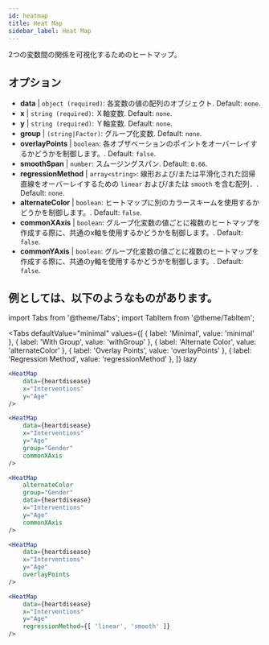 ```yaml
---
id: heatmap
title: Heat Map
sidebar_label: Heat Map
---
```


2つの変数間の関係を可視化するためのヒートマップ。

## オプション

* __data__ | `object (required)`: 各変数の値の配列のオブジェクト. Default: `none`.
* __x__ | `string (required)`: Ｘ軸変数. Default: `none`.
* __y__ | `string (required)`: Ｙ軸変数. Default: `none`.
* __group__ | `(string|Factor)`: グループ化変数. Default: `none`.
* __overlayPoints__ | `boolean`: 各オブザベーションのポイントをオーバーレイするかどうかを制御します。. Default: `false`.
* __smoothSpan__ | `number`: スムージングスパン. Default: `0.66`.
* __regressionMethod__ | `array<string>`: 線形および/または平滑化された回帰直線をオーバーレイするための `linear` および/または `smooth` を含む配列．. Default: `none`.
* __alternateColor__ | `boolean`: ヒートマップに別のカラースキームを使用するかどうかを制御します。. Default: `false`.
* __commonXAxis__ | `boolean`: グループ化変数の値ごとに複数のヒートマップを作成する際に、共通のx軸を使用するかどうかを制御します。. Default: `false`.
* __commonYAxis__ | `boolean`: グループ化変数の値ごとに複数のヒートマップを作成する際に、共通のy軸を使用するかどうかを制御します。. Default: `false`.


## 例としては、以下のようなものがあります。

import Tabs from '@theme/Tabs';
import TabItem from '@theme/TabItem';

<Tabs
    defaultValue="minimal"
    values={[
        { label: 'Minimal', value: 'minimal' },
        { label: 'With Group', value: 'withGroup' },
        { label: 'Alternate Color', value: 'alternateColor' },
        { label: 'Overlay Points', value: 'overlayPoints' },
        { label: 'Regression Method', value: 'regressionMethod' },
    ]}
    lazy
>



<TabItem value="minimal">

```jsx live
<HeatMap 
    data={heartdisease} 
    x="Interventions"
    y="Age"
/>
```

</TabItem>


<TabItem value="withGroup">

```jsx live
<HeatMap 
    data={heartdisease} 
    x="Interventions"
    y="Age"
    group="Gender"
    commonXAxis
/>
```

</TabItem>

<TabItem value="alternateColor">

```jsx live
<HeatMap 
    alternateColor
    group="Gender"
    data={heartdisease} 
    x="Interventions"
    y="Age"
    commonXAxis
/>
```

</TabItem>

<TabItem value="overlayPoints">

```jsx live
<HeatMap 
    data={heartdisease} 
    x="Interventions"
    y="Age"
    overlayPoints 
/>
```

</TabItem>


<TabItem value="regressionMethod">

```jsx live
<HeatMap 
    data={heartdisease} 
    x="Interventions"
    y="Age"
    regressionMethod={[ 'linear', 'smooth' ]} 
/>
```

</TabItem>

</Tabs>
